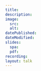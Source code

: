 ```yaml
---
title:
description:
image:
  src:
  alt:
datePublished:
dateModified:
slides:
  spa:
  pdf:
recording:
layout: talk
---
```

